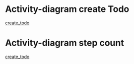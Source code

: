 # Activity-diagram create Todo
[create_todo](images/create_todo.png)
# Activity-diagram step count
[create_todo](images/step_count.png)
